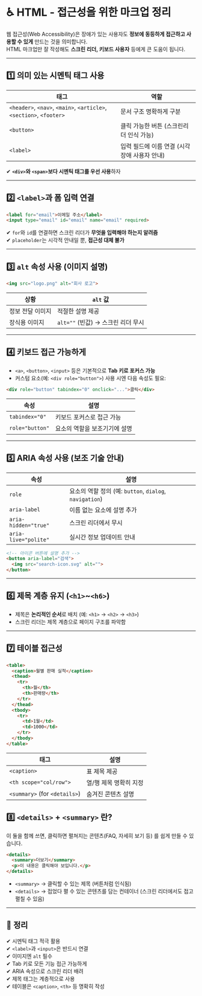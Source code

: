 # ♿ HTML - 접근성을 위한 마크업 정리

웹 접근성(Web Accessibility)은 장애가 있는 사용자도 **정보에 동등하게 접근하고 사용할 수 있게** 만드는 것을 의미합니다.  
HTML 마크업만 잘 작성해도 **스크린 리더, 키보드 사용자** 등에게 큰 도움이 됩니다.

---

## 1️⃣ 의미 있는 시멘틱 태그 사용

| 태그 | 역할 |
|------|------|
| `<header>`, `<nav>`, `<main>`, `<article>`, `<section>`, `<footer>` | 문서 구조 명확하게 구분 |
| `<button>` | 클릭 가능한 버튼 (스크린리더 인식 가능) |
| `<label>` | 입력 필드에 이름 연결 (시각장애 사용자 안내) |

✔ **`<div>`와 `<span>`보다 시멘틱 태그를 우선 사용**하자

---

## 2️⃣ `<label>`과 폼 입력 연결

```html
<label for="email">이메일 주소</label>
<input type="email" id="email" name="email" required>
```

✔ `for`와 `id`를 연결하면 스크린 리더가 **무엇을 입력해야 하는지 알려줌**  
✔ `placeholder`는 시각적 안내일 뿐, **접근성 대체 불가**  

---

## 3️⃣ `alt` 속성 사용 (이미지 설명)

```html
<img src="logo.png" alt="회사 로고">
```

| 상황 | `alt` 값 |
|------|----------|
| 정보 전달 이미지 | 적절한 설명 제공 |
| 장식용 이미지 | `alt=""` (빈값) → 스크린 리더 무시 |

---

## 4️⃣ 키보드 접근 가능하게

- `<a>`, `<button>`, `<input>` 등은 기본적으로 **Tab 키로 포커스 가능**
- 커스텀 요소(예: `<div role="button">`) 사용 시엔 다음 속성도 필요:

```html
<div role="button" tabindex="0" onclick="...">클릭</div>
```

| 속성 | 설명 |
|------|------|
| `tabindex="0"` | 키보드 포커스로 접근 가능 |
| `role="button"` | 요소의 역할을 보조기기에 설명 |

---

## 5️⃣ ARIA 속성 사용 (보조 기술 안내)

| 속성 | 설명 |
|------|------|
| `role` | 요소의 역할 정의 (예: `button`, `dialog`, `navigation`) |
| `aria-label` | 이름 없는 요소에 설명 추가 |
| `aria-hidden="true"` | 스크린 리더에서 무시 |
| `aria-live="polite"` | 실시간 정보 업데이트 안내 |

```html
<!-- 아이콘 버튼에 설명 추가 -->
<button aria-label="검색">
  <img src="search-icon.svg" alt="">
</button>
```

---

## 6️⃣ 제목 계층 유지 (`<h1>`~`<h6>`)

- 제목은 **논리적인 순서**로 배치 (예: `<h1>` → `<h2>` → `<h3>`)
- 스크린 리더는 제목 계층으로 페이지 구조를 파악함

---

## 7️⃣ 테이블 접근성

```html
<table>
  <caption>월별 판매 실적</caption>
  <thead>
    <tr>
      <th>월</th>
      <th>판매량</th>
    </tr>
  </thead>
  <tbody>
    <tr>
      <td>1월</td>
      <td>1000</td>
    </tr>
  </tbody>
</table>
```

| 태그 | 설명 |
|------|------|
| `<caption>` | 표 제목 제공 |
| `<th scope="col/row">` | 열/행 제목 명확히 지정 |
| `<summary>` (for `<details>`) | 숨겨진 콘텐츠 설명 |

## 8️⃣ `<details>` + `<summary>` 란?

이 둘을 함께 쓰면, 클릭하면 펼쳐지는 콘텐츠(FAQ, 자세히 보기 등) 를 쉽게 만들 수 있습니다.

```html
<details>
  <summary>더보기</summary>
  <p>이 내용은 클릭해야 보입니다.</p>
</details>
```

- `<summary>` → 클릭할 수 있는 제목 (버튼처럼 인식됨)
- `<details>` → 접었다 펼 수 있는 콘텐츠를 담는 컨테이너 (스크린 리더에서도 접고 펼칠 수 있음)

---

## 🎯 정리

✔ 시멘틱 태그 적극 활용  
✔ `<label>`과 `<input>`은 반드시 연결  
✔ 이미지엔 `alt` 필수  
✔ Tab 키로 모든 기능 접근 가능하게  
✔ ARIA 속성으로 스크린 리더 배려  
✔ 제목 태그는 계층적으로 사용  
✔ 테이블은 `<caption>`, `<th>` 등 명확히 작성
